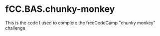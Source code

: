 # fCC.BAS.chunky-monkey
This is the code I used to complete the freeCodeCamp "chunky monkey" challenge
